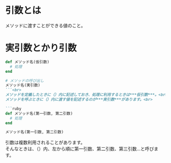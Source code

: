 # 引数とは
メソッドに渡すことができる値のこと。<br>

# 実引数とかり引数
```ruby
def メソッド名(仮引数)
  # 処理
end

# メソッドの呼び出し
メソッド名(実引数)
```<br>
メソッドを定義したときに（）内に記述しておき、処理に利用するときは***仮引数***。<br>
メソッドを呼ぶときに（）内に渡す値を記述するのが***実引数***があります。<br>

```ruby
def メソッド名(第一引数, 第二引数)
  # 処理
end

メソッド名(第一引数, 第二引数)
```
引数は複数利用されることがあります。<br>
そんなときは、（）内、左から順に第一引数、第二引数、第三引数...と呼びます。

<br>
<br>
<br>





